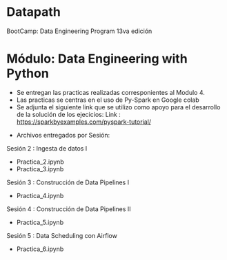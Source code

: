 # Datapath
BootCamp: Data Engineering Program 13va edición

#  Módulo: Data Engineering with Python

- Se entregan las practicas realizadas corresponientes al Modulo 4.
- Las practicas se centras en el uso de Py-Spark en Google colab
- Se adjunta el siguiente link que se utilizo como apoyo para el desarrollo de la solución de los ejecicios:
Link : https://sparkbyexamples.com/pyspark-tutorial/


* Archivos entregados por Sesión:


Sesión 2 : Ingesta de datos I
* Practica_2.ipynb
* Practica_3.ipynb

Sesión 3 : Construcción de Data Pipelines I
* Practica_4.ipynb

Sesión 4 : Construcción de Data Pipelines II
* Practica_5.ipynb

Sesión 5 : Data Scheduling con Airflow
* Practica_6.ipynb

